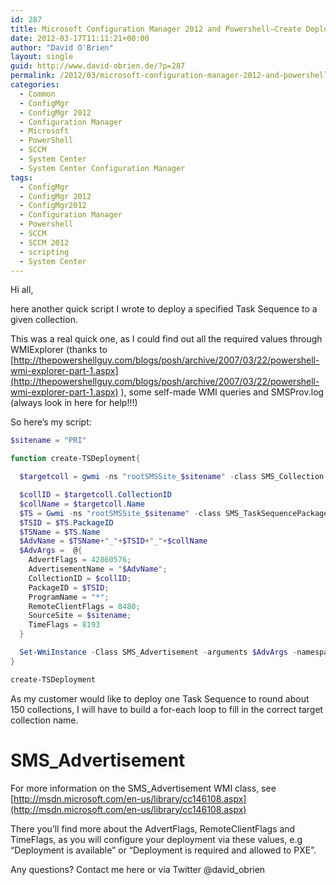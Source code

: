 ```yaml
---
id: 287
title: Microsoft Configuration Manager 2012 and Powershell–Create Deployments
date: 2012-03-17T11:11:21+00:00
author: "David O'Brien"
layout: single
guid: http://www.david-obrien.de/?p=287
permalink: /2012/03/microsoft-configuration-manager-2012-and-powershellcreate-deployments/
categories:
  - Common
  - ConfigMgr
  - ConfigMgr 2012
  - Configuration Manager
  - Microsoft
  - PowerShell
  - SCCM
  - System Center
  - System Center Configuration Manager
tags:
  - ConfigMgr
  - ConfigMgr 2012
  - ConfigMgr2012
  - Configuration Manager
  - Powershell
  - SCCM
  - SCCM 2012
  - scripting
  - System Center
---
```

Hi all,

here another quick script I wrote to deploy a specified Task Sequence to a given collection.

This was a real quick one, as I could find out all the required values through WMIExplorer (thanks to [http://thepowershellguy.com/blogs/posh/archive/2007/03/22/powershell-wmi-explorer-part-1.aspx](http://thepowershellguy.com/blogs/posh/archive/2007/03/22/powershell-wmi-explorer-part-1.aspx) ), some self-made WMI queries and SMSProv.log (always look in here for help!!!)

So here’s my script:

```PowerShell
$sitename = "PRI"

function create-TSDeployment{

  $targetcoll = gwmi -ns "rootSMSSite_$sitename" -class SMS_Collection | WHERE {$_.Name -eq 'Install WinXP'} #if you want to deploy to multiple collections, you'll need to replace the name here

  $collID = $targetcoll.CollectionID
  $collName = $targetcoll.Name
  $TS = Gwmi -ns "rootSMSSite_$sitename" -class SMS_TaskSequencePackage | WHERE {$_.Name -eq 'Install XP'} #place TS Name in here
  $TSID = $TS.PackageID
  $TSName = $TS.Name
  $AdvName = $TSName+"_"+$TSID+"_"+$collName
  $AdvArgs =  @{
    AdvertFlags = 42860576;
    AdvertisementName = "$AdvName";
    CollectionID = $collID;
    PackageID = $TSID;
    ProgramName = "*";
    RemoteClientFlags = 8480;
    SourceSite = $sitename;
    TimeFlags = 8193
  }

  Set-WmiInstance -Class SMS_Advertisement -arguments $AdvArgs -namespace "rootSMSSite_$sitename" | Out-Null
}

create-TSDeployment
```

As my customer would like to deploy one Task Sequence to round about 150 collections, I will have to build a for-each loop to fill in the correct target collection name.

# SMS_Advertisement

For more information on the SMS_Advertisement WMI class, see [http://msdn.microsoft.com/en-us/library/cc146108.aspx](http://msdn.microsoft.com/en-us/library/cc146108.aspx)

There you’ll find more about the AdvertFlags, RemoteClientFlags and TimeFlags, as you will configure your deployment via these values, e.g “Deployment is available” or “Deployment is required and allowed to PXE”.

Any questions? Contact me here or via Twitter @david_obrien
